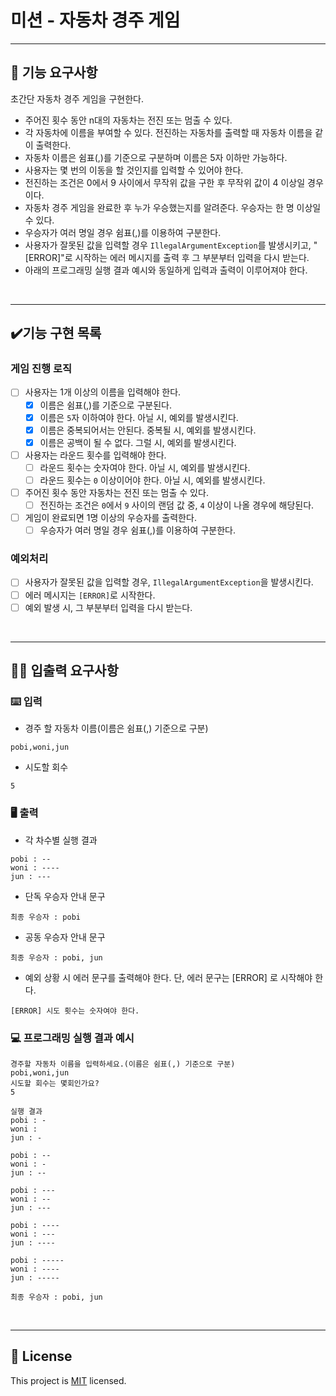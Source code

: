 # 미션 - 자동차 경주 게임

---
## 🚀 기능 요구사항

초간단 자동차 경주 게임을 구현한다.

- 주어진 횟수 동안 n대의 자동차는 전진 또는 멈출 수 있다.
- 각 자동차에 이름을 부여할 수 있다. 전진하는 자동차를 출력할 때 자동차 이름을 같이 출력한다.
- 자동차 이름은 쉼표(,)를 기준으로 구분하며 이름은 5자 이하만 가능하다.
- 사용자는 몇 번의 이동을 할 것인지를 입력할 수 있어야 한다.
- 전진하는 조건은 0에서 9 사이에서 무작위 값을 구한 후 무작위 값이 4 이상일 경우이다.
- 자동차 경주 게임을 완료한 후 누가 우승했는지를 알려준다. 우승자는 한 명 이상일 수 있다.
- 우승자가 여러 명일 경우 쉼표(,)를 이용하여 구분한다.
- 사용자가 잘못된 값을 입력할 경우 `IllegalArgumentException`를 발생시키고, "[ERROR]"로 시작하는 에러 메시지를 출력 후 그 부분부터 입력을 다시 받는다.
- 아래의 프로그래밍 실행 결과 예시와 동일하게 입력과 출력이 이루어져야 한다.

<br>

---
## ✔️기능 구현 목록

### 게임 진행 로직
- [ ] 사용자는 1개 이상의 이름을 입력해야 한다.
  - [x] 이름은 쉼표(,)를 기준으로 구분된다.
  - [x] 이름은 `5`자 이하여야 한다. 아닐 시, 예외를 발생시킨다.
  - [x] 이름은 중복되어서는 안된다. 중복될 시, 예외를 발생시킨다.
  - [x] 이름은 공백이 될 수 없다. 그럴 시, 예외를 발생시킨다.

- [ ] 사용자는 라운드 횟수를 입력해야 한다.
  - [ ] 라운드 횟수는 숫자여야 한다. 아닐 시, 예외를 발생시킨다.
  - [ ] 라운드 횟수는 `0` 이상이어야 한다. 아닐 시, 예외를 발생시킨다.

- [ ] 주어진 횟수 동안 자동차는 전진 또는 멈출 수 있다.
  - [ ] 전진하는 조건은 `0`에서 `9` 사이의 랜덤 값 중, `4` 이상이 나올 경우에 해당된다.

- [ ] 게임이 완료되면 1명 이상의 우승자를 출력한다.
  - [ ] 우승자가 여러 명일 경우 쉼표(,)를 이용하여 구분한다.

### 예외처리
- [ ] 사용자가 잘못된 값을 입력할 경우, `IllegalArgumentException`을 발생시킨다.
- [ ] 에러 메시지는 `[ERROR]`로 시작한다.
- [ ] 예외 발생 시, 그 부분부터 입력을 다시 받는다.

<br>

---



## ✍🏻 입출력 요구사항

### ⌨️ 입력

- 경주 할 자동차 이름(이름은 쉼표(,) 기준으로 구분)

```
pobi,woni,jun
```

- 시도할 회수

```
5
```

### 🖥 출력

- 각 차수별 실행 결과

```
pobi : --
woni : ----
jun : ---
```

- 단독 우승자 안내 문구

```
최종 우승자 : pobi
```

- 공동 우승자 안내 문구

```
최종 우승자 : pobi, jun
```

- 예외 상황 시 에러 문구를 출력해야 한다. 단, 에러 문구는 [ERROR] 로 시작해야 한다.

```
[ERROR] 시도 횟수는 숫자여야 한다.
```

### 💻 프로그래밍 실행 결과 예시

```
경주할 자동차 이름을 입력하세요.(이름은 쉼표(,) 기준으로 구분)
pobi,woni,jun
시도할 회수는 몇회인가요?
5

실행 결과
pobi : -
woni : 
jun : -

pobi : --
woni : -
jun : --

pobi : ---
woni : --
jun : ---

pobi : ----
woni : ---
jun : ----

pobi : -----
woni : ----
jun : -----

최종 우승자 : pobi, jun
```

<br>

---

## 📝 License

This project is [MIT](https://github.com/woowacourse/java-racingcar-precourse/blob/master/LICENSE) licensed.
